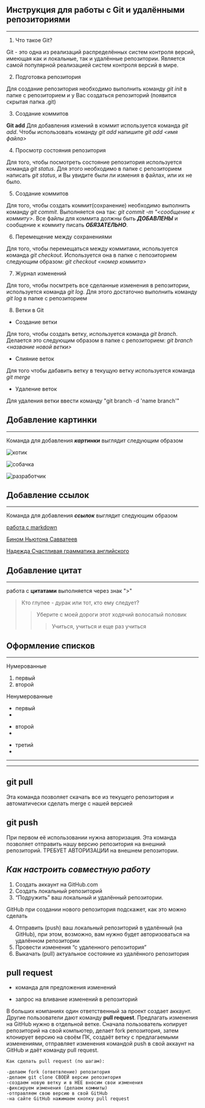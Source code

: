 ## Инструкция для работы с Git и удалёнными репозиториями
***

1. Что такое Git?

Git - это одна из реализаций распределённых систем контроля версий, имеющая как и локальные, так и удалённые репозитории. Является самой популярной реализацией систем контроля версий в мире.

2. Подготовка репозитория

Для создание репозитория необходимо выполнить команду *git init*  в папке с репозиторием и у Вас создаться репозиторий (появится скрытая папка .git)

3. Создание коммитов

**Git add**
Для добавления измений в коммит используется команда *git add*. Чтобы использовать команду *git add* напишите *git add <имя файла>*

4. Просмотр состояния репозитория

Для того, чтобы посмотреть состояние репозитория используется команда *git status*. Для этого необходимо в папке с репозиторием написать *git status*, и Вы увидите были ли измения в файлах, или их не было.

5. Создание коммитов

Для того, чтобы создать коммит(сохранение) необходимо выполнить команду *git commit*. Выполняется она так: *git commit -m "<сообщение к коммиту>*. Все файлы для коммита должны быть ***ДОБАВЛЕНЫ*** и сообщение к коммиту писать ***ОБЯЗАТЕЛЬНО***.

6. Перемещение между сохранениями

Для того, чтобы перемещаться между коммитами, используется команда *git checkout*. Используется она в папке с пепозиторием следующим образом: *git checkout <номер коммита>*

7. Журнал изменений

Для того, чтобы посмтреть все сделанные изменения в репозитории, используется команда *git log*. Для этого достаточно выполнить команду *git log* в папке с репозиторием

8. Ветки в Git

* Создание ветки

Для того, чтобы создать ветку, используется команда *git branch*. Делается это следующим образом в папке с репозиторием: *git branch <название новой ветки>*

* Слияние веток

Для того чтобы дабавить ветку в текущую ветку используется команда *git merge <name branch>*

* Удаление веток

Для удаления ветки ввести команду "git branch -d 'name branch'"

## Добавление картинки
***
Команда для добавления ***картинки*** выглядит следующим образом

![котик](https://kartinkin.net/uploads/posts/2022-03/1646552273_48-kartinkin-net-p-krasivie-kartinki-kotyat-59.jpg)

![собачка](https://lapkins.ru/upload/iblock/dee/dee1a8e9e210cdcb5b3d370506a269fc.jpg)

![разработчик](https://fikiwiki.com/uploads/posts/2022-02/1644925794_10-fikiwiki-com-p-prikolnie-kartinki-pro-programmistov-10.jpg)

## Добавление ссылок
***
Команда для добавления ***ссылок*** выглядит следующим образом

[работа с markdown](https://gist.github.com/Jekins/2bf2d0638163f1294637)

[Бином Ньютона Савватеев](https://www.youtube.com/watch?v=YXYQmxLDtMw)

[Надежда Счастливая грамматика английского](https://www.youtube.com/)
## Добавление цитат
***
работа с **цитатами** выполняется через знак ">"
>Кто глупее - дурак или тот, кто ему следует?
>>Уберите с моей дороги этот ходячий волосатый половик
>>> Учиться, учиться и еще раз учиться

## Оформление списков
***
Нумерованные
1. первый
2. второй

Ненумерованные
* первый
*
- второй
-
+ третий
+
***
___

## git pull
Эта команда позволяет скачать все из текущего репозитория и автоматически сделать merge с нашей версией

## git push
При первом её использовании нужна авторизация.
Эта команда позволяет отправить нашу версию репозитория на внешний репозиторий. ТРЕБУЕТ АВТОРИЗАЦИИ на внешнем репозитории.

## *Как настроить совместную работу*

1. Создать аккаунт на GitHub.com
2. Создать локальный репозиторий
3. “Подружить” ваш локальный и удалённый репозитории. 
    
GitHub при создании нового репозитория подскажет, как это можно сделать
    
4. Отправить (push) ваш локальный репозиторий в удалённый (на GitHub), при этом, возможно, вам нужно будет авторизоваться на удалённом репозитории
5. Провести изменения “с удаленного репозитория”
6. Выкачать (pull) актуальное состояние из удалённого репозитория

## pull request

- команда для предложения изменений 

- запрос на вливание изменений в репозиторий

В больших компаниях один ответственный за проект создает аккаунт. Другие пользователи дают команду **pull request**. Предлагать изменения на GitHub нужно в отдельной ветке. 
Сначала пользователь копирует репозиторий на свой компьютер, делает fork репозитория, затем клонирует версию на своём ПК, создаёт ветку с предлагаемыми изменениями, отправляет изменения командой push в свой аккаунт на GitHub и даёт команду pull request.
    
    Как сделать pull request (по шагам):
    
    -делаем fork (ответвление) репозитория
    -делаем git clone СВОЕЙ версии репозитория
    -создаем новую ветку и в НЕЕ вносим свои изменения
    -фиксируем изменения (делаем коммиты)
    -отправляем свою версию в свой GitHub
    -на сайте GitHub нажимаем кнопку pull request
